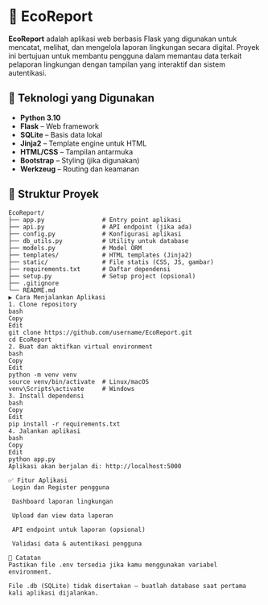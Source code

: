 # 🌱 EcoReport

**EcoReport** adalah aplikasi web berbasis Flask yang digunakan untuk mencatat, melihat, dan mengelola laporan lingkungan secara digital. Proyek ini bertujuan untuk membantu pengguna dalam memantau data terkait pelaporan lingkungan dengan tampilan yang interaktif dan sistem autentikasi.

## 🔧 Teknologi yang Digunakan

- **Python 3.10**
- **Flask** – Web framework
- **SQLite** – Basis data lokal
- **Jinja2** – Template engine untuk HTML
- **HTML/CSS** – Tampilan antarmuka
- **Bootstrap** – Styling (jika digunakan)
- **Werkzeug** – Routing dan keamanan

## 📁 Struktur Proyek

```plaintext
EcoReport/
├── app.py                # Entry point aplikasi
├── api.py                # API endpoint (jika ada)
├── config.py             # Konfigurasi aplikasi
├── db_utils.py           # Utility untuk database
├── models.py             # Model ORM
├── templates/            # HTML templates (Jinja2)
├── static/               # File statis (CSS, JS, gambar)
├── requirements.txt      # Daftar dependensi
├── setup.py              # Setup project (opsional)
├── .gitignore
└── README.md
▶️ Cara Menjalankan Aplikasi
1. Clone repository
bash
Copy
Edit
git clone https://github.com/username/EcoReport.git
cd EcoReport
2. Buat dan aktifkan virtual environment
bash
Copy
Edit
python -m venv venv
source venv/bin/activate  # Linux/macOS
venv\Scripts\activate     # Windows
3. Install dependensi
bash
Copy
Edit
pip install -r requirements.txt
4. Jalankan aplikasi
bash
Copy
Edit
python app.py
Aplikasi akan berjalan di: http://localhost:5000

✅ Fitur Aplikasi
 Login dan Register pengguna

 Dashboard laporan lingkungan

 Upload dan view data laporan

 API endpoint untuk laporan (opsional)

 Validasi data & autentikasi pengguna

📌 Catatan
Pastikan file .env tersedia jika kamu menggunakan variabel environment.

File .db (SQLite) tidak disertakan — buatlah database saat pertama kali aplikasi dijalankan.
